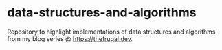 # data-structures-and-algorithms
Repository to highlight implementations of data structures and algorithms from my blog series @ https://thefrugal.dev.
